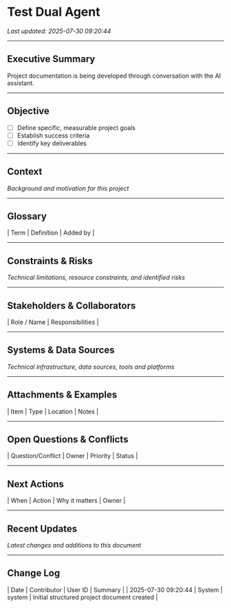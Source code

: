 # Test Dual Agent
_Last updated: 2025-07-30 09:20:44_

---

## Executive Summary
Project documentation is being developed through conversation with the AI assistant.

---

## Objective
- [ ] Define specific, measurable project goals
- [ ] Establish success criteria
- [ ] Identify key deliverables

---

## Context
*Background and motivation for this project*

---

## Glossary

| Term | Definition | Added by |


---

## Constraints & Risks
*Technical limitations, resource constraints, and identified risks*

---

## Stakeholders & Collaborators

| Role / Name | Responsibilities |

---

## Systems & Data Sources
*Technical infrastructure, data sources, tools and platforms*

---

## Attachments & Examples

| Item | Type | Location | Notes |


---

## Open Questions & Conflicts

| Question/Conflict | Owner | Priority | Status |


---

## Next Actions

| When | Action | Why it matters | Owner |


---

## Recent Updates
*Latest changes and additions to this document*

---

## Change Log

| Date | Contributor | User ID | Summary |
| 2025-07-30 09:20:44 | System | system | Initial structured project document created |

